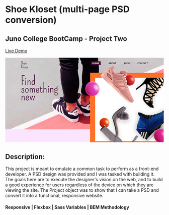 # Shoe Kloset (multi-page PSD conversion)

## Juno College BootCamp - Project Two

[Live Demo](https://mantonionip.github.io/shoe-kloset/)

![](assets/screenShot.png)

## Description:
This project is meant to emulate a common task to perform as a front-end developer. A PSD design was provided and I was tasked with building it. The goals here are to execute the designer's vision on the web, and to build a good experience for users regardless of the device on which they are viewing the site.
The Project object was to show that I can take a PSD and convert it into a functional, responsive website.


#### Responsive | Flexbox | Sass Variables | BEM Methodology
